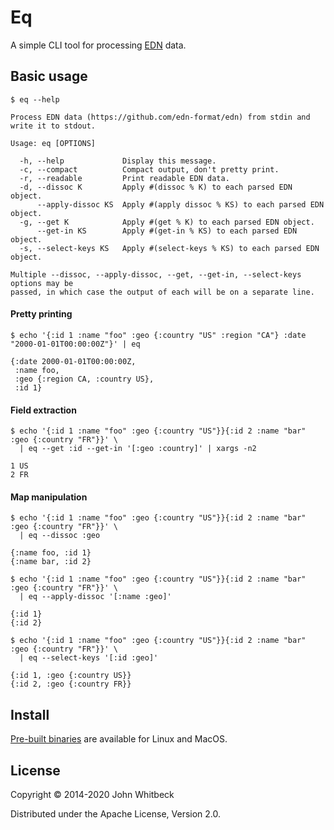 # Eq

A simple CLI tool for processing [EDN][edn] data.

[edn]: https://github.com/edn-format/edn

## Basic usage

```
$ eq --help

Process EDN data (https://github.com/edn-format/edn) from stdin and
write it to stdout.

Usage: eq [OPTIONS]

  -h, --help             Display this message.
  -c, --compact          Compact output, don't pretty print.
  -r, --readable         Print readable EDN data.
  -d, --dissoc K         Apply #(dissoc % K) to each parsed EDN object.
      --apply-dissoc KS  Apply #(apply dissoc % KS) to each parsed EDN object.
  -g, --get K            Apply #(get % K) to each parsed EDN object.
      --get-in KS        Apply #(get-in % KS) to each parsed EDN object.
  -s, --select-keys KS   Apply #(select-keys % KS) to each parsed EDN object.

Multiple --dissoc, --apply-dissoc, --get, --get-in, --select-keys options may be
passed, in which case the output of each will be on a separate line.
```

#### Pretty printing

```
$ echo '{:id 1 :name "foo" :geo {:country "US" :region "CA"} :date "2000-01-01T00:00:00Z"}' | eq

{:date 2000-01-01T00:00:00Z,
 :name foo,
 :geo {:region CA, :country US},
 :id 1}
```

#### Field extraction

```
$ echo '{:id 1 :name "foo" :geo {:country "US"}}{:id 2 :name "bar" :geo {:country "FR"}}' \
  | eq --get :id --get-in '[:geo :country]' | xargs -n2

1 US
2 FR
```

#### Map manipulation

```
$ echo '{:id 1 :name "foo" :geo {:country "US"}}{:id 2 :name "bar" :geo {:country "FR"}}' \
  | eq --dissoc :geo

{:name foo, :id 1}
{:name bar, :id 2}
```
```
$ echo '{:id 1 :name "foo" :geo {:country "US"}}{:id 2 :name "bar" :geo {:country "FR"}}' \
  | eq --apply-dissoc '[:name :geo]'

{:id 1}
{:id 2}
```
```
$ echo '{:id 1 :name "foo" :geo {:country "US"}}{:id 2 :name "bar" :geo {:country "FR"}}' \
  | eq --select-keys '[:id :geo]'

{:id 1, :geo {:country US}}
{:id 2, :geo {:country FR}}
```

## Install

[Pre-built binaries](https://github.com/jwhitbeck/eq/releases) are available for
Linux and MacOS.

## License

Copyright &copy; 2014-2020 John Whitbeck

Distributed under the Apache License, Version 2.0.
